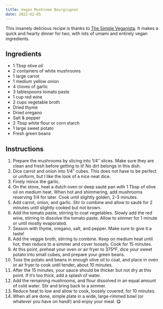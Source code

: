 ```yaml
---
title: Vegan Mushroom Bourgiugnon
date: 2022-02-05
---
```


This insanely delicious recipe is thanks to [The Simple Veganista](https://simple-veganista.com/mushroom-bourguignon_10/). It makes a quick and hearty dinner for two, with lots of umami and entirely vegan ingredients.

## Ingredients
- 1 Tbsp olive oil
- 2 containers of white mushrooms
- 1 large carrot
- 1 medium yellow onion
- 4 cloves of garlic
- 3 tablespoons tomato paste
- 1 cup red wine
- 2 cups vegetable broth
- Dried thyme
- Dried oregano
- Salt & pepper
- 2 Tbsp white flour or corn starch
- 1 large sweet potato
- Fresh green beans

## Instructions
1. Prepare the mushrooms by slicing into 1/4″ slices. Make sure they are clean and fresh before getting to it! No dirt belongs in this dish.
2. Dice carrot and onion into 1/4″ cubes. This does not have to be perfect or uniform, but I like the look of a nice neat dice.
3. Finely mince the garlic.
4. On the stove, heat a dutch oven or deep sauté pan with 1 Tbsp of olive oil on medium heat. When hot and shimmering, add mushrooms reserving 1/4 for later. Cook until slightly golden, 2-3 minutes.
5. Add carrot, onion, and garlic. Stir to combine and allow to sauté for 2 minutes until slightly cooked but not brown.
6. Add the tomato paste, stirring to coat vegetables. Slowly add the red wine, stirring to dissolve the tomato paste. Allow to simmer for 1 minute or until mostly evaporated.
7. Season with thyme, oregano, salt, and pepper. Make sure to give it a taste!
8. Add the veggie broth, stirring to combine. Keep on medium heat until hot, then reduce to a simmer and cover loosely. Cook for 15 minutes.
9. At this point, preheat your oven or air fryer to 375ºF, dice your sweet potato into small cubes, and prepare your green beans.
10. Toss the potato and beans in enough olive oil to coat, and place in oven or air fryer to cook until tender, about 10 minutes.
11. After the 15 minutes, your sauce should be thicker but not dry at this point. If it’s too thick, add a splash of water.
12. Add the remaining mushrooms, and flour dissolved in an equal amount of cold water. Stir and bring back to a simmer.
13. Reduce heat to low and allow to cook, loosely covered, for 10 minutes.
14. When all are done, simple plate in a wide, large-rimmed bowl (or whatever you have on hand!) and enjoy your meal. 😋